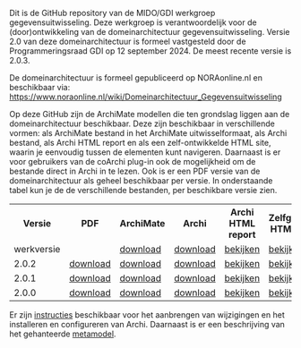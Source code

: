 Dit is de GitHub repository van de MIDO/GDI werkgroep gegevensuitwisseling. Deze werkgroep is verantwoordelijk voor de (door)ontwikkeling van de domeinarchitectuur gegevensuitwisseling. Versie 2.0 van deze domeinarchitectuur is formeel vastgesteld door de Programmeringsraad GDI op 12 september 2024. De meest recente versie is 2.0.3. 

De domeinarchitectuur is formeel gepubliceerd op NORAonline.nl en beschikbaar via: <a href="https://www.noraonline.nl/wiki/Domeinarchitectuur_Gegevensuitwisseling">https://www.noraonline.nl/wiki/Domeinarchitectuur_Gegevensuitwisseling</a>

Op deze GitHub zijn de ArchiMate modellen die ten grondslag liggen aan de domeinarchitectuur beschikbaar. Deze zijn beschikbaar in verschillende vormen: als ArchiMate bestand in het ArchiMate uitwisselformaat, als Archi bestand, als Archi HTML report en als een zelf-ontwikkelde HTML site, waarin je eenvoudig tussen de elementen kunt navigeren. Daarnaast is er voor gebruikers van de coArchi plug-in ook de mogelijkheid om de bestande direct in Archi in te lezen. Ook is er een PDF versie van de domeinarchitectuur als geheel beschikbaar per versie. In onderstaande tabel kun je de de verschillende bestanden, per beschikbare versie zien.

<table>
<tr><th>Versie</th><th>PDF</th><th>ArchiMate</th><th>Archi</th><th>Archi HTML report</th><th>Zelfgemaakte HTML export</th></tr>
<tr><td>werkversie</td><td></td><td><a href="gegevensuitwisseling.archimate">download</a></td><td><a href="gegevensuitwisseling.xml">download</a></td><td><a href="https://minbzk.github.io/gdi-gegevensuitwisseling/">bekijken</a></td><td><a href="werkversie.md">bekijken</a></td></tr>
<tr><td>2.0.2</td><td><a href="docs/2.0.2/Domeinarchitectuur%20Gegevensuitwisseling.pdf">download</a></td><td><a href="docs/2.0.2/gegevensuitwisseling.archimate">download</a></td><td><a href="docs/2.0.2/gegevensuitwisseling.xml">download</a></td><td><a href="https://minbzk.github.io/gdi-gegevensuitwisseling/2.0.2">bekijken</a></td><td><a href="docs/2.0.2/content/index.html">bekijken</a></td></tr>
<tr><td>2.0.1</td><td><a href="docs/2.0.1/Domeinarchitectuur%20Gegevensuitwisseling.pdf">download</a></td><td><a href="docs/2.0.1/gegevensuitwisseling.archimate">download</a></td><td><a href="docs/2.0.1/gegevensuitwisseling.xml">download</a></td><td><a href="https://minbzk.github.io/gdi-gegevensuitwisseling/2.0.1">bekijken</a></td><td><a href="docs/2.0.1/content/index.html">bekijken</a></td></tr>
<tr><td>2.0.0</td><td><a href="docs/2.0.0/Domeinarchitectuur%20Gegevensuitwisseling.pdf">download</a></td><td><a href="docs/2.0.0/gegevensuitwisseling.archimate">download</a></td><td><a href="docs/2.0.0/gegevensuitwisseling.xml">download</a></td><td><a href="https://minbzk.github.io/gdi-gegevensuitwisseling/2.0.0">bekijken</a></td><td><a href="docs/2.0.0/content/index.html">bekijken</a></td></tr>
</table>

Er zijn <a href="instructies.md">instructies</a> beschikbaar voor het aanbrengen van wijzigingen en het installeren en configureren van Archi. Daarnaast is er een beschrijving van het gehanteerde <a href="metamodel.md">metamodel</a>.
